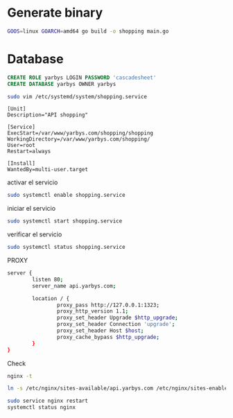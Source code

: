 # Generate binary
```bash
GOOS=linux GOARCH=amd64 go build -o shopping main.go
```

# Database
```sql
CREATE ROLE yarbys LOGIN PASSWORD 'cascadesheet'
CREATE DATABASE yarbys OWNER yarbys
```

```bash
sudo vim /etc/systemd/system/shopping.service
```

```
[Unit]
Description="API shopping"

[Service]
ExecStart=/var/www/yarbys.com/shopping/shopping
WorkingDirectory=/var/www/yarbys.com/shopping/
User=root
Restart=always

[Install]
WantedBy=multi-user.target
```


activar el servicio
```bash
sudo systemctl enable shopping.service
```

iniciar el servicio
```bash
sudo systemctl start shopping.service
```

verificar el servicio
```bash
sudo systemctl status shopping.service
```

PROXY
```bash
server {
        listen 80;
        server_name api.yarbys.com;

        location / {
                proxy_pass http://127.0.0.1:1323;
                proxy_http_version 1.1;
                proxy_set_header Upgrade $http_upgrade;
                proxy_set_header Connection 'upgrade';
                proxy_set_header Host $host;
                proxy_cache_bypass $http_upgrade;
        }
}
```

Check
```bash
nginx -t
```

```bash
ln -s /etc/nginx/sites-available/api.yarbys.com /etc/nginx/sites-enabled/api.yarbys.com
```

```bash
sudo service nginx restart
systemctl status nginx
```